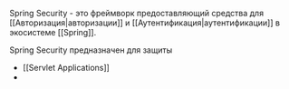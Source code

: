Spring Security - это фреймворк предоставляющий средства для [[Авторизация|авторизации]] и [[Аутентификация|аутентификации]] в экосистеме [[Spring]].

Spring Security предназначен для защиты
- [[Servlet Applications]]
- 